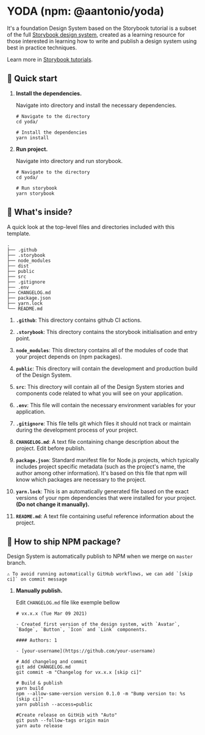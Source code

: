 # YODA (npm: @aantonio/yoda)

It's a foundation Design System based on the Storybook tutorial is a subset of the full [Storybook design system](https://github.com/storybookjs/design-system/), created as a learning resource for those interested in learning how to write and publish a design system using best in practice techniques.

Learn more in [Storybook tutorials](https://storybook.js.org/tutorials/).

## 🚅 Quick start

1.  **Install the dependencies.**

    Navigate into directory and install the necessary dependencies.

    ```shell
    # Navigate to the directory
    cd yoda/

    # Install the dependencies
    yarn install
    ```

2.  **Run project.**

    Navigate into directory and run storybook.

    ```shell
    # Navigate to the directory
    cd yoda/

    # Run storybook
    yarn storybook
    ```

## 🔎 What's inside?

A quick look at the top-level files and directories included with this template.

    .
    ├── .github
    ├── .storybook
    ├── node_modules
    ├── dist
    ├── public
    ├── src
    ├── .gitignore
    ├── .env
    ├── CHANGELOG.md
    ├── package.json
    ├── yarn.lock
    └── README.md

1.  **`.github`**: This directory contains github CI actions.

2.  **`.storybook`**: This directory contains the storybook initialisation and entry point.

3.  **`node_modules`**: This directory contains all of the modules of code that your project depends on (npm packages).

4.  **`public`**: This directory will contain the development and production build of the Design System.

5.  **`src`**: This directory will contain all of the Design System stories and components code related to what you will see on your application.

6.  **`.env`**: This file will contain the necessary environment variables for your application.

7.  **`.gitignore`**: This file tells git which files it should not track or maintain during the development process of your project.

8.  **`CHANGELOG.md`**: A text file containing change description about the project. Edit before publish.

9.  **`package.json`**: Standard manifest file for Node.js projects, which typically includes project specific metadata (such as the project's name, the author among other information). It's based on this file that npm will know which packages are necessary to the project.

10. **`yarn.lock`**: This is an automatically generated file based on the exact versions of your npm dependencies that were installed for your project. **(Do not change it manually).**

11. **`README.md`**: A text file containing useful reference information about the project.

## 🚀 How to ship NPM package?

Design System is automatically publish to NPM when we merge on `master` branch.

    ⚠️ To avoid running automatically GitHub workflows, we can add `[skip ci]` on commit message

1.  **Manually publish.**

    Edit `CHANGELOG.md` file like exemple bellow

    ```
    # vx.x.x (Tue Mar 09 2021)

    - Created first version of the design system, with `Avatar`, `Badge`, `Button`, `Icon` and `Link` components.

    #### Authors: 1

    - [your-username](https://github.com/your-username)
    ```

    ```shell
    # Add changelog and commit
    git add CHANGELOG.md
    git commit -m "Changelog for vx.x.x [skip ci]"

    # Build & publish
    yarn build
    npm --allow-same-version version 0.1.0 -m "Bump version to: %s [skip ci]"
    yarn publish --access=public

    #Create release on GitHib with "Auto"
    git push --follow-tags origin main
    yarn auto release
    ```
